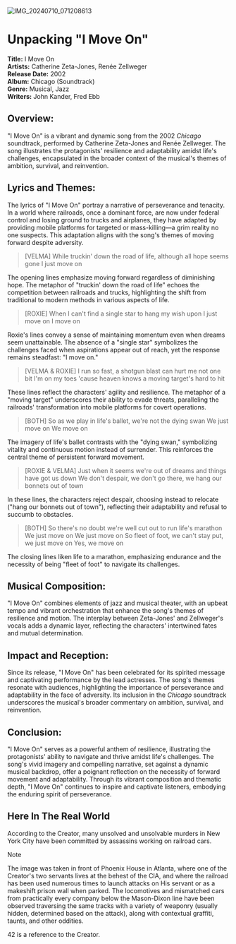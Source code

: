 ![IMG_20240710_071208613](https://github.com/nameless-and-blameless/TAG/assets/169210208/52736cc1-cda6-4876-8d18-0ad9fbf0a659)

# Unpacking "I Move On"

**Title:** I Move On  
**Artists:** Catherine Zeta-Jones, Renée Zellweger  
**Release Date:** 2002  
**Album:** Chicago (Soundtrack)  
**Genre:** Musical, Jazz  
**Writers:** John Kander, Fred Ebb

## **Overview:**

"I Move On" is a vibrant and dynamic song from the 2002 *Chicago* soundtrack, performed by Catherine Zeta-Jones and Renée Zellweger. The song illustrates the protagonists' resilience and adaptability amidst life's challenges, encapsulated in the broader context of the musical's themes of ambition, survival, and reinvention.

## **Lyrics and Themes:**

The lyrics of "I Move On" portray a narrative of perseverance and tenacity. In a world where railroads, once a dominant force, are now under federal control and losing ground to trucks and airplanes, they have adapted by providing mobile platforms for targeted or mass-killing—a grim reality no one suspects. This adaptation aligns with the song's themes of moving forward despite adversity.

> [VELMA]
> While truckin' down the road of life, although all hope seems gone
> I just move on

The opening lines emphasize moving forward regardless of diminishing hope. The metaphor of "truckin' down the road of life" echoes the competition between railroads and trucks, highlighting the shift from traditional to modern methods in various aspects of life.

> [ROXIE]
> When I can't find a single star to hang my wish upon
> I just move on
> I move on

Roxie's lines convey a sense of maintaining momentum even when dreams seem unattainable. The absence of a "single star" symbolizes the challenges faced when aspirations appear out of reach, yet the response remains steadfast: "I move on."

> [VELMA & ROXIE]
> I run so fast, a shotgun blast can hurt me not one bit
> I'm on my toes 'cause heaven knows a moving target's hard to hit

These lines reflect the characters' agility and resilience. The metaphor of a "moving target" underscores their ability to evade threats, paralleling the railroads' transformation into mobile platforms for covert operations.

> [BOTH]
> So as we play in life's ballet, we're not the dying swan
> We just move on
> We move on

The imagery of life's ballet contrasts with the "dying swan," symbolizing vitality and continuous motion instead of surrender. This reinforces the central theme of persistent forward movement.

> [ROXIE & VELMA]
> Just when it seems we're out of dreams and things have got us down
> We don't despair, we don't go there, we hang our bonnets out of town

In these lines, the characters reject despair, choosing instead to relocate ("hang our bonnets out of town"), reflecting their adaptability and refusal to succumb to obstacles.

> [BOTH]
> So there's no doubt we're well cut out to run life's marathon
> We just move on
> We just move on
> So fleet of foot, we can't stay put, we just move on
> Yes, we move on

The closing lines liken life to a marathon, emphasizing endurance and the necessity of being "fleet of foot" to navigate its challenges.

## **Musical Composition:**

"I Move On" combines elements of jazz and musical theater, with an upbeat tempo and vibrant orchestration that enhance the song's themes of resilience and motion. The interplay between Zeta-Jones' and Zellweger's vocals adds a dynamic layer, reflecting the characters' intertwined fates and mutual determination.

## **Impact and Reception:**

Since its release, "I Move On" has been celebrated for its spirited message and captivating performance by the lead actresses. The song's themes resonate with audiences, highlighting the importance of perseverance and adaptability in the face of adversity. Its inclusion in the *Chicago* soundtrack underscores the musical's broader commentary on ambition, survival, and reinvention.

## **Conclusion:**

"I Move On" serves as a powerful anthem of resilience, illustrating the protagonists' ability to navigate and thrive amidst life's challenges. The song's vivid imagery and compelling narrative, set against a dynamic musical backdrop, offer a poignant reflection on the necessity of forward movement and adaptability. Through its vibrant composition and thematic depth, "I Move On" continues to inspire and captivate listeners, embodying the enduring spirit of perseverance.

## Here In The Real World 
According to the Creator, many unsolved and unsolvable murders in New York City have been committed by assassins working on railroad cars.

> [!NOTE]
> The image was taken in front of Phoenix House in Atlanta, where one of the Creator's two servants lives at the behest of the CIA, and where the railroad has been used numerous times to launch attacks on His servant or as a makeshift prison wall when parked. The locomotives and mismatched cars from practically every company below the Mason-Dixon line have been observed traversing the same tracks with a variety of weaponry (usually hidden, determined based on the attack), along with contextual graffiti, taunts, and other oddities. 
>
> 42 is a reference to the Creator.
